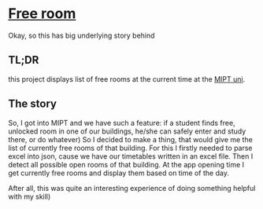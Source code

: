 # [Free room](https://nottgy.github.io/einstain/freeRoom)
Okay, so this has big underlying story behind

## TL;DR
this project displays list of free rooms at the current time at the [MIPT uni](https://mipt.ru).

## The story
So, I got into MIPT and we have such a feature: if a student finds free, unlocked room in one of our buildings, 
he/she can safely enter and study there, or do whatever) So I decided to make a thing, that would give me the list of currently free rooms of that building.
For this I firstly needed to parse excel into json, cause we have our timetables written in an excel file.
Then I detect all possible open rooms of that building.
At the app opening time I get currently free rooms and display them based on time of the day.

After all, this was quite an interesting experience of doing something helpful with my skill)
